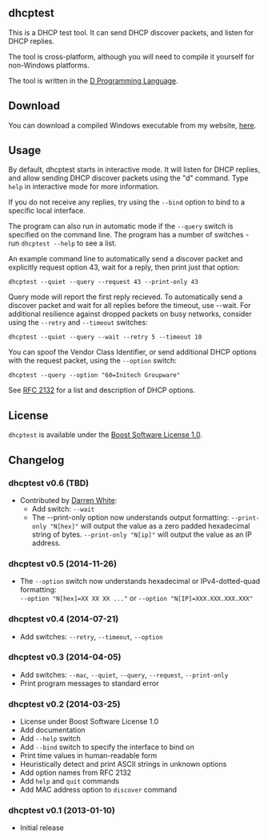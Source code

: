 ## dhcptest

This is a DHCP test tool. It can send DHCP discover packets, and listen for DHCP replies.

The tool is cross-platform, although you will need to compile it yourself for non-Windows platforms.

The tool is written in the [D Programming Language](http://dlang.org/).

## Download

You can download a compiled Windows executable from my website, [here](http://files.thecybershadow.net/dhcptest/).

## Usage

By default, dhcptest starts in interactive mode.
It will listen for DHCP replies, and allow sending DHCP discover packets using the "d" command.
Type `help` in interactive mode for more information.

If you do not receive any replies, try using the `--bind` option to bind to a specific local interface.

The program can also run in automatic mode if the `--query` switch is specified on the command line.
The program has a number of switches - run `dhcptest --help` to see a list.

An example command line to automatically send a discover packet and explicitly request option 43,
wait for a reply, then print just that option:

    dhcptest --quiet --query --request 43 --print-only 43

Query mode will report the first reply recieved. To automatically send a discover packet and wait for 
all replies before the timeout, use --wait. For additional resilience against dropped packets on busy 
networks, consider using the `--retry` and `--timeout` switches:

    dhcptest --quiet --query --wait --retry 5 --timeout 10

You can spoof the Vendor Class Identifier, or send additional DHCP options with the request packet,
using the `--option` switch:

    dhcptest --query --option "60=Initech Groupware"

See [RFC 2132](http://tools.ietf.org/html/rfc2132) for a list and description of DHCP options.


## License

`dhcptest` is available under the [Boost Software License 1.0](http://www.boost.org/LICENSE_1_0.txt).

## Changelog

### dhcptest v0.6 (TBD)

 * Contributed by [Darren White](https://github.com/DarrenWhite99):
     * Add switch: `--wait`
     * The --print-only option now understands output formatting:
       `--print-only "N[hex]"` will output the value as a zero padded hexadecimal string of bytes.
       `--print-only "N[ip]"` will output the value as an IP address.

### dhcptest v0.5 (2014-11-26)

 * The `--option` switch now understands hexadecimal or IPv4-dotted-quad formatting:  
   `--option "N[hex]=XX XX XX ..."` or `--option "N[IP]=XXX.XXX.XXX.XXX"`

### dhcptest v0.4 (2014-07-21)

 * Add switches: `--retry`, `--timeout`, `--option`

### dhcptest v0.3 (2014-04-05)

 * Add switches: `--mac`, `--quiet`, `--query`, `--request`, `--print-only`
 * Print program messages to standard error

### dhcptest v0.2 (2014-03-25)

 * License under Boost Software License 1.0
 * Add documentation
 * Add `--help` switch
 * Add `--bind` switch to specify the interface to bind on
 * Print time values in human-readable form
 * Heuristically detect and print ASCII strings in unknown options
 * Add option names from RFC 2132
 * Add `help` and `quit` commands
 * Add MAC address option to `discover` command

### dhcptest v0.1 (2013-01-10)

 * Initial release
